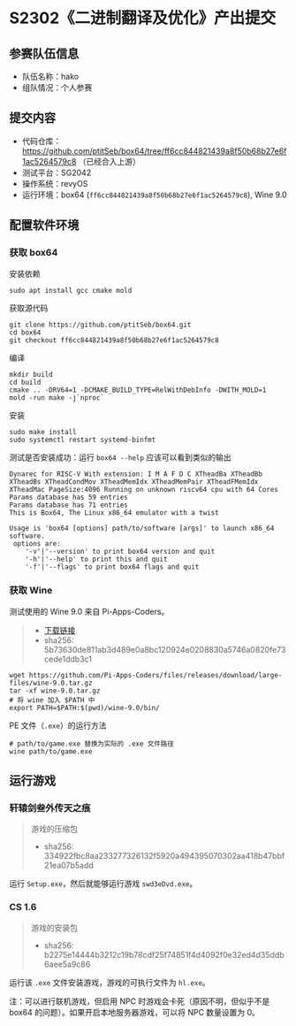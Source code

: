 # S2302《二进制翻译及优化》产出提交

## 参赛队伍信息

- 队伍名称：hako
- 组队情况：个人参赛

## 提交内容

- 代码仓库：https://github.com/ptitSeb/box64/tree/ff6cc844821439a8f50b68b27e6f1ac5264579c8 （已经合入上游）
- 测试平台：SG2042
- 操作系统：revyOS
- 运行环境：box64 (`ff6cc844821439a8f50b68b27e6f1ac5264579c8`), Wine 9.0

## 配置软件环境

### 获取 box64

安装依赖

```shell=
sudo apt install gcc cmake mold
```

获取源代码

```shell=
git clone https://github.com/ptitSeb/box64.git 
cd box64
git checkout ff6cc844821439a8f50b68b27e6f1ac5264579c8
```

编译

```shell=
mkdir build
cd build
cmake .. -DRV64=1 -DCMAKE_BUILD_TYPE=RelWithDebInfo -DWITH_MOLD=1
mold -run make -j`nproc`
```

安装

```shell=
sudo make install
sudo systemctl restart systemd-binfmt
```

测试是否安装成功：运行 `box64 --help` 应该可以看到类似的输出

```plain!
Dynarec for RISC-V With extension: I M A F D C XTheadBa XTheadBb XTheadBs XTheadCondMov XTheadMemIdx XTheadMemPair XTheadFMemIdx XTheadMac PageSize:4096 Running on unknown riscv64 cpu with 64 Cores
Params database has 59 entries
Params database has 71 entries
This is Box64, The Linux x86_64 emulator with a twist

Usage is 'box64 [options] path/to/software [args]' to launch x86_64 software.
 options are:
    '-v'|'--version' to print box64 version and quit
    '-h'|'--help' to print this and quit
    '-f'|'--flags' to print box64 flags and quit
```

### 获取 Wine

测试使用的 Wine 9.0 来自 Pi-Apps-Coders。

> - [下载链接](https://github.com/Pi-Apps-Coders/files/releases/download/large-files/wine-9.0.tar.gz)
> - sha256: 5b73630de811ab3d489e0a8bc120924e0208830a5746a0820fe73cede1ddb3c1

```shell=
wget https://github.com/Pi-Apps-Coders/files/releases/download/large-files/wine-9.0.tar.gz
tar -xf wine-9.0.tar.gz
# 将 wine 加入 $PATH 中
export PATH=$PATH:$(pwd)/wine-9.0/bin/
```

PE 文件（`.exe`）的运行方法

```shell=
# path/to/game.exe 替换为实际的 .exe 文件路径
wine path/to/game.exe
```

## 运行游戏

### 轩辕剑叁外传天之痕

> 游戏的压缩包
> 
> - sha256: 334922fbc8aa233277326132f5920a494395070302aa418b47bbf21ea07b5add

运行 `Setup.exe`，然后就能够运行游戏 `swd3eDvd.exe`。

### CS 1.6

> 游戏的安装包
> 
> - sha256: b2275e14444b3212c19b78cdf25f74851f4d4092f0e32ed4d35ddb6aee5a9c86

运行该 `.exe` 文件安装游戏，游戏的可执行文件为 `hl.exe`。

注：可以进行联机游戏，但启用 NPC 时游戏会卡死（原因不明，但似乎不是 box64 的问题）。如果开启本地服务器游戏，可以将 NPC 数量设置为 0。
